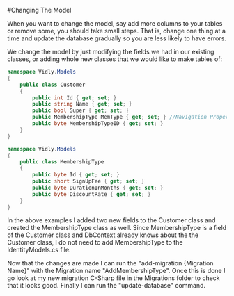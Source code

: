 #Changing The Model

When you want to change the model, say add more columns to your tables or remove some, you should take small steps. That is, change one thing at a time and update the database gradually so you are less likely to have errors.

We change the model by just modifying the fields we had in our existing classes, or adding whole new classes that we would like to make tables of:

```cs
namespace Vidly.Models
{
    public class Customer
    {
        public int Id { get; set; }
        public string Name { get; set; }
        public bool Super { get; set; }
        public MembershipType MemType { get; set; } //Navigation Property
        public byte MembershipTypeID { get; set; }
    }
}
```

```cs
namespace Vidly.Models
{
    public class MembershipType
    {
        public byte Id { get; set; }
        public short SignUpFee { get; set; }
        public byte DurationInMonths { get; set; }
        public byte DiscountRate { get; set; }
    }
}
```

In the above examples I added two new fields to the Customer class and created the MembershipType class as well. Since MembershipType is a field of the Customer class and DbContext already knows about the the Customer class, I do not need to add MembershipType to the IdentityModels.cs file. 

Now that the changes are made I can run the "add-migration {Migration Name}" with the Migration name "AddMembershipType". Once this is done I go look at my new migration C-Sharp file in the Migrations folder to check that it looks good. Finally I can run the "update-database" command.
